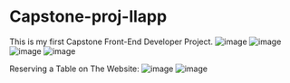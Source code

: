 # Capstone-proj-llapp
This is my first Capstone Front-End Developer Project.
![image](https://github.com/user-attachments/assets/53e2f9cd-4703-4178-a81e-842196a471b1)
![image](https://github.com/user-attachments/assets/b658e6ba-dd53-43e6-803c-b477c7d6b6fe)
![image](https://github.com/user-attachments/assets/14faa496-9df6-4453-9d45-42056036e746)
![image](https://github.com/user-attachments/assets/5991c53a-0579-43f8-ac69-95397de71c6b)

Reserving a Table on The Website:
![image](https://github.com/user-attachments/assets/cad3feac-a6a8-431e-864c-800d6382bcc9)
![image](https://github.com/user-attachments/assets/15de8365-2cf0-4dc6-9fd5-459212b4b181)

